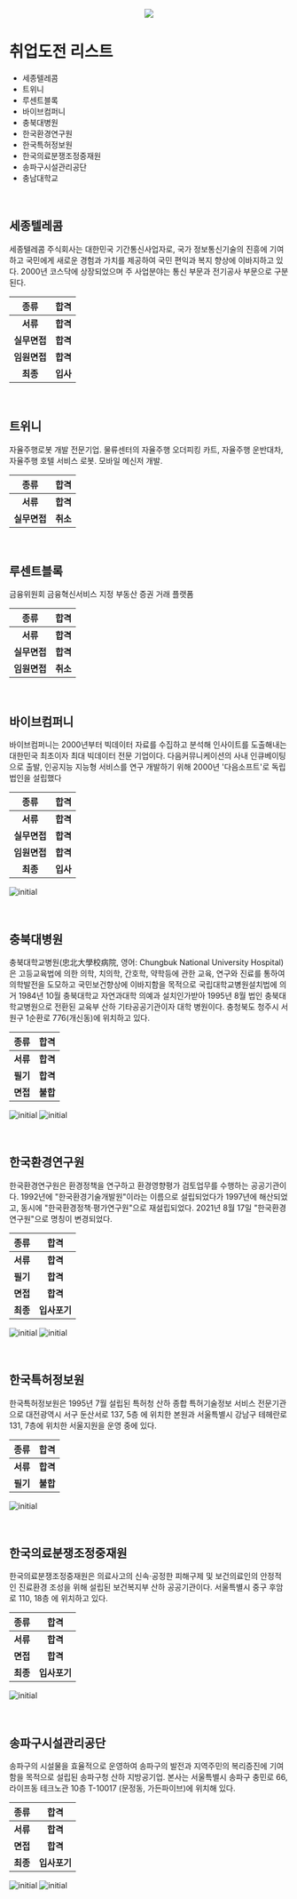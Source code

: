<div class="bg-blue">

<p align="center"><img src="https://capsule-render.vercel.app/api?type=soft&color=auto&height=150&section=header&text=%EC%B7%A8%EC%97%85%20%EB%8F%84%EC%A0%84%20%EB%A6%AC%EC%8A%A4%ED%8A%B8&fontSize=70&animation=twinkling"></p>

 
# 취업도전 리스트
- 세종텔레콤
- 트위니
- 루센트블록
- 바이브컴퍼니
- 충북대병원
- 한국환경연구원
- 한국특허정보원
- 한국의료분쟁조정중재원
- 송파구시설관리공단
- 충남대학교

<br>
 
## 세종텔레콤

세종텔레콤 주식회사는 대한민국 기간통신사업자로, 국가 정보통신기술의 진흥에 기여하고 국민에게 새로운 경험과 가치를 제공하여 국민 편익과 복지 향상에 이바지하고 있다. 2000년 코스닥에 상장되었으며 주 사업분야는 통신 부문과 전기공사 부문으로 구분된다.

| **종류** | **합격** |
|:--------:|:--------:|
| **서류** | **합격** |
| **실무면접** | **합격** |
| **임원면접** | **합격** |
| **최종** | **입사** |
 

<br>
 
## 트위니

자율주행로봇 개발 전문기업. 물류센터의 자율주행 오더피킹 카트, 자율주행 운반대차, 자율주행 호텔 서비스 로봇. 모바일 메신저 개발.

| **종류** | **합격** |
|:--------:|:--------:|
| **서류** | **합격** |
| **실무면접** | **취소** |

<br>

## 루센트블록

금융위원회 금융혁신서비스 지정 부동산 증권 거래 플랫폼

| **종류** | **합격** |
|:--------:|:--------:|
| **서류** | **합격** |
| **실무면접** | **합격** |
| **임원면접** | **취소** |

<br>

## 바이브컴퍼니

바이브컴퍼니는 2000년부터 빅데이터 자료를 수집하고 분석해 인사이트를 도출해내는 대한민국 최초이자 최대 빅데이터 전문 기업이다. 다음커뮤니케이션의 사내 인큐베이팅으로 출발, 인공지능 지능형 서비스를 연구 개발하기 위해 2000년 '다음소프트'로 독립 법인을 설립했다

| **종류** | **합격** |
|:--------:|:--------:|
| **서류** | **합격** |
| **실무면접** | **합격** |
| **임원면접** | **합격** |
| **최종** | **입사** |

![initial](./vaiv/%EB%B0%94%EC%9D%B4%EB%B8%8C%EC%BB%B4%ED%8D%BC%EB%8B%881.PNG)

<br>

## 충북대병원

충북대학교병원(忠北大學校病院, 영어: Chungbuk National University Hospital)은 고등교육법에 의한 의학, 치의학, 간호학, 약학등에 관한 교육, 연구와 진료를 통하여 의학발전을 도모하고 국민보건향상에 이바지함을 목적으로 국립대학교병원설치법에 의거 1984년 10월 충북대학교 자연과대학 의예과 설치인가받아 1995년 8월 법인 충북대학교병원으로 전환된 교육부 산하 기타공공기관이자 대학 병원이다. 충청북도 청주시 서원구 1순환로 776(개신동)에 위치하고 있다.

| **종류** | **합격** |
|:--------:|:--------:|
| **서류** | **합격** |
| **필기** | **합격** |
| **면접** | **불합** |

![initial](./cbuh/%EC%B6%A9%EB%B6%81%EB%8C%80%EB%B3%91%EC%9B%901.PNG)
![initial](./cbuh/%EC%B6%A9%EB%B6%81%EB%8C%80%EB%B3%91%EC%9B%902.PNG)

<br>

## 한국환경연구원

한국환경연구원은 환경정책을 연구하고 환경영향평가 검토업무를 수행하는 공공기관이다. 1992년에 "한국환경기술개발원"이라는 이름으로 설립되었다가 1997년에 해산되었고, 동시에 "한국환경정책·평가연구원"으로 재설립되었다. 2021년 8월 17일 "한국환경연구원"으로 명칭이 변경되었다.

| **종류** | **합격** |
|:--------:|:--------:|
| **서류** | **합격** |
| **필기** | **합격** |
| **면접** | **합격** |
| **최종** | **입사포기** |

![initial](./kei/%ED%95%9C%EA%B5%AD%ED%99%98%EA%B2%BD%EC%97%B0%EA%B5%AC%EC%9B%901.PNG)
![initial](./kei/%ED%95%9C%EA%B5%AD%ED%99%98%EA%B2%BD%EC%97%B0%EA%B5%AC%EC%9B%902.PNG)

<br>

## 한국특허정보원

한국특허정보원은 1995년 7월 설립된 특허청 산하 종합 특허기술정보 서비스 전문기관으로 대전광역시 서구 둔산서로 137, 5층 에 위치한 본원과 서울특별시 강남구 테헤란로 131, 7층에 위치한 서울지원을 운영 중에 있다.

| **종류** | **합격** |
|:--------:|:--------:|
| **서류** | **합격** |
| **필기** | **불합** |

![initial](./kipi/%ED%95%9C%EA%B5%AD%ED%8A%B9%ED%97%88%EC%A0%95%EB%B3%B4%EC%9B%901.PNG)

<br>

## 한국의료분쟁조정중재원

한국의료분쟁조정중재원은 의료사고의 신속·공정한 피해구제 및 보건의료인의 안정적인 진료환경 조성을 위해 설립된 보건복지부 산하 공공기관이다. 서울특별시 중구 후암로 110, 18층 에 위치하고 있다.

| **종류** | **합격** |
|:--------:|:--------:|
| **서류** | **합격** |
| **면접** | **합격** |
| **최종** | **입사포기** |

![initial](./k-medi/%ED%95%9C%EA%B5%AD%EC%9D%98%EB%A3%8C%EB%B6%84%EC%9F%81%EC%A1%B0%EC%A0%95%EC%A4%91%EC%9E%AC%EC%9B%901.PNG)

<br>

## 송파구시설관리공단

송파구의 시설물을 효율적으로 운영하여 송파구의 발전과 지역주민의 복리증진에 기여함을 목적으로 설립된 송파구청 산하 지방공기업. 본사는 서울특별시 송파구 충민로 66, 라이프동 테크노관 10층 T-10017 (문정동, 가든파이브)에 위치해 있다.

| **종류** | **합격** |
|:--------:|:--------:|
| **서류** | **합격** |
| **면접** | **합격** |
| **최종** | **입사포기** |

![initial](./songpa/%EC%86%A1%ED%8C%8C%EA%B5%AC%EC%8B%9C%EC%84%A4%EA%B4%80%EB%A6%AC%EA%B3%B5%EB%8B%A81.PNG)
![initial](./songpa/%EC%86%A1%ED%8C%8C%EA%B5%AC%EC%8B%9C%EC%84%A4%EA%B4%80%EB%A6%AC%EA%B3%B5%EB%8B%A82.PNG)

<br>
